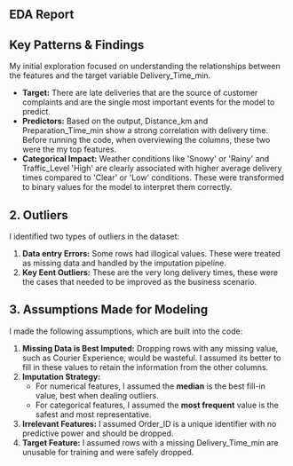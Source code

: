 
## EDA Report

## Key Patterns & Findings

My initial exploration focused on understanding the relationships between the features and the target variable Delivery_Time_min.

* **Target:** There are late deliveries that are the source of customer complaints and are the single most important events for the model to predict.
* **Predictors:** Based on the output, Distance_km and Preparation_Time_min show a strong correlation with delivery time. Before running the code, when overviewing the columns, these two were the my top features. 
* **Categorical Impact:** Weather conditions like 'Snowy' or 'Rainy' and Traffic_Level 'High' are clearly associated with higher average delivery times compared to 'Clear' or 'Low' conditions. These were transformed to binary values for the model to interpret them correctly. 

## 2. Outliers

I identified two types of outliers in the dataset:

1.  **Data entry Errors:** Some rows had illogical values. These were treated as missing data and handled by the imputation pipeline.
2.  **Key Eent Outliers:** These are the very long delivery times, these were the cases that needed to be improved as the business scenario. 

## 3. Assumptions Made for Modeling
I made the following assumptions, which are built into the code:

1.  **Missing Data is Best Imputed:** Dropping rows with any missing value, such as Courier Experience, would be wasteful.  I assumed its better to fill in these values to retain the information from the other columns.
2.  **Imputation Strategy:**
    * For numerical features, I assumed the **median** is the best fill-in value, best when dealing outliers.
    * For categorical features, I assumed the **most frequent** value is the safest and most representative.
3.  **Irrelevant Features:** I assumed Order_ID is a unique identifier with no predictive power and should be dropped.
4.  **Target Feature:** I assumed rows with a missing Delivery_Time_min are unusable for training and were safely dropped.
